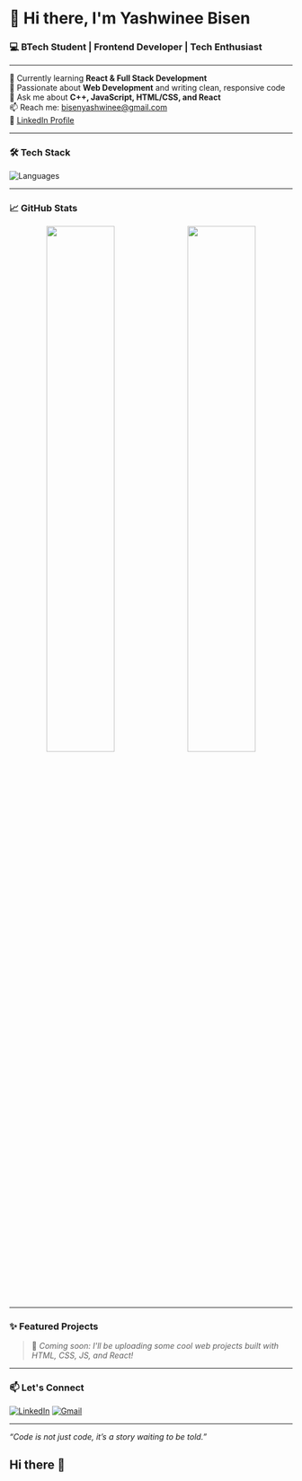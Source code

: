# 👋 Hi there, I'm Yashwinee Bisen
### 💻 BTech Student | Frontend Developer | Tech Enthusiast

---

🌱 Currently learning **React & Full Stack Development**  
🎯 Passionate about **Web Development** and writing clean, responsive code  
💬 Ask me about **C++, JavaScript, HTML/CSS, and React**  
📫 Reach me: bisenyashwinee@gmail.com  
🔗 [LinkedIn Profile](https://www.linkedin.com/in/yashwinee-bisen-244033248)

---

### 🛠️ Tech Stack

![Languages](https://skillicons.dev/icons?i=cpp,html,css,js,react)

---

### 📈 GitHub Stats

<p align="center">
  <img width="49%" src="https://github-readme-stats.vercel.app/api?username=yashwinee123&show_icons=true&theme=tokyonight" />
  <img width="49%" src="https://github-readme-streak-stats.herokuapp.com/?user=yashwinee123&theme=tokyonight" />
</p>

---

### ✨ Featured Projects

> 🔨 _Coming soon: I'll be uploading some cool web projects built with HTML, CSS, JS, and React!_

---

### 📫 Let's Connect

[![LinkedIn](https://img.shields.io/badge/LinkedIn-blue?style=flat&logo=linkedin)](https://www.linkedin.com/in/yashwinee-bisen-244033248)
[![Gmail](https://img.shields.io/badge/Gmail-red?style=flat&logo=gmail&logoColor=white)](mailto:bisenyashwinee@gmail.com)

---

_“Code is not just code, it’s a story waiting to be told.”_

## Hi there 👋

<!--
**yashwinee123/yashwinee123** is a ✨ _special_ ✨ repository because its `README.md` (this file) appears on your GitHub profile.

Here are some ideas to get you started:

- 🔭 I’m currently working on ...
- 🌱 I’m currently learning ...
- 👯 I’m looking to collaborate on ...
- 🤔 I’m looking for help with ...
- 💬 Ask me about ...
- 📫 How to reach me: ...
- 😄 Pronouns: ...
- ⚡ Fun fact: ...
-->
